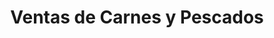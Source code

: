 ---
title: "Ventas de Carnes y Pescados"
url: /cochabamba/ventas-de-carnes-y-pescados/
shop: Metzgerei
---